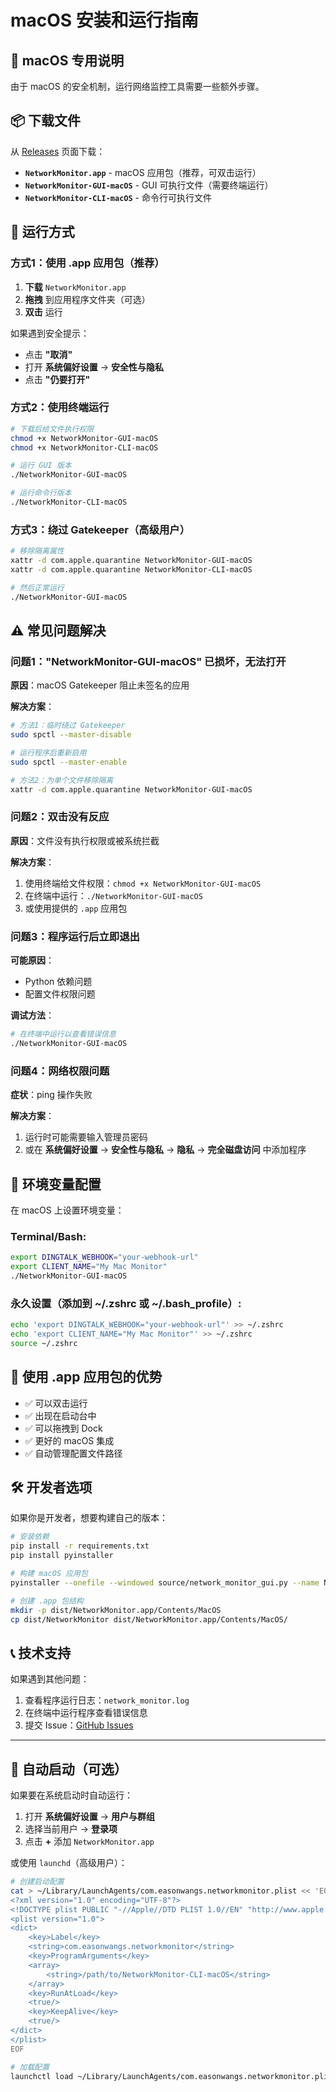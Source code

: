 # macOS 安装和运行指南

## 🍎 macOS 专用说明

由于 macOS 的安全机制，运行网络监控工具需要一些额外步骤。

## 📦 下载文件

从 [Releases](https://github.com/EasonWangs/network-monitor/releases) 页面下载：

- **`NetworkMonitor.app`** - macOS 应用包（推荐，可双击运行）
- **`NetworkMonitor-GUI-macOS`** - GUI 可执行文件（需要终端运行）
- **`NetworkMonitor-CLI-macOS`** - 命令行可执行文件

## 🚀 运行方式

### 方式1：使用 .app 应用包（推荐）

1. **下载** `NetworkMonitor.app`
2. **拖拽** 到应用程序文件夹（可选）
3. **双击** 运行

如果遇到安全提示：
- 点击 **"取消"**
- 打开 **系统偏好设置** → **安全性与隐私**
- 点击 **"仍要打开"**

### 方式2：使用终端运行

```bash
# 下载后给文件执行权限
chmod +x NetworkMonitor-GUI-macOS
chmod +x NetworkMonitor-CLI-macOS

# 运行 GUI 版本
./NetworkMonitor-GUI-macOS

# 运行命令行版本
./NetworkMonitor-CLI-macOS
```

### 方式3：绕过 Gatekeeper（高级用户）

```bash
# 移除隔离属性
xattr -d com.apple.quarantine NetworkMonitor-GUI-macOS
xattr -d com.apple.quarantine NetworkMonitor-CLI-macOS

# 然后正常运行
./NetworkMonitor-GUI-macOS
```

## ⚠️ 常见问题解决

### 问题1："NetworkMonitor-GUI-macOS" 已损坏，无法打开

**原因**：macOS Gatekeeper 阻止未签名的应用

**解决方案**：
```bash
# 方法1：临时绕过 Gatekeeper
sudo spctl --master-disable

# 运行程序后重新启用
sudo spctl --master-enable

# 方法2：为单个文件移除隔离
xattr -d com.apple.quarantine NetworkMonitor-GUI-macOS
```

### 问题2：双击没有反应

**原因**：文件没有执行权限或被系统拦截

**解决方案**：
1. 使用终端给文件权限：`chmod +x NetworkMonitor-GUI-macOS`
2. 在终端中运行：`./NetworkMonitor-GUI-macOS`
3. 或使用提供的 `.app` 应用包

### 问题3：程序运行后立即退出

**可能原因**：
- Python 依赖问题
- 配置文件权限问题

**调试方法**：
```bash
# 在终端中运行以查看错误信息
./NetworkMonitor-GUI-macOS
```

### 问题4：网络权限问题

**症状**：ping 操作失败

**解决方案**：
1. 运行时可能需要输入管理员密码
2. 或在 **系统偏好设置** → **安全性与隐私** → **隐私** → **完全磁盘访问** 中添加程序

## 🔧 环境变量配置

在 macOS 上设置环境变量：

### Terminal/Bash:
```bash
export DINGTALK_WEBHOOK="your-webhook-url"
export CLIENT_NAME="My Mac Monitor"
./NetworkMonitor-GUI-macOS
```

### 永久设置（添加到 ~/.zshrc 或 ~/.bash_profile）:
```bash
echo 'export DINGTALK_WEBHOOK="your-webhook-url"' >> ~/.zshrc
echo 'export CLIENT_NAME="My Mac Monitor"' >> ~/.zshrc
source ~/.zshrc
```

## 📱 使用 .app 应用包的优势

- ✅ 可以双击运行
- ✅ 出现在启动台中
- ✅ 可以拖拽到 Dock
- ✅ 更好的 macOS 集成
- ✅ 自动管理配置文件路径

## 🛠️ 开发者选项

如果你是开发者，想要构建自己的版本：

```bash
# 安装依赖
pip install -r requirements.txt
pip install pyinstaller

# 构建 macOS 应用包
pyinstaller --onefile --windowed source/network_monitor_gui.py --name NetworkMonitor

# 创建 .app 包结构
mkdir -p dist/NetworkMonitor.app/Contents/MacOS
cp dist/NetworkMonitor dist/NetworkMonitor.app/Contents/MacOS/
```

## 📞 技术支持

如果遇到其他问题：
1. 查看程序运行日志：`network_monitor.log`
2. 在终端中运行程序查看错误信息
3. 提交 Issue：[GitHub Issues](https://github.com/EasonWangs/network-monitor/issues)

---

## 🔄 自动启动（可选）

如果要在系统启动时自动运行：

1. 打开 **系统偏好设置** → **用户与群组**
2. 选择当前用户 → **登录项**
3. 点击 **+** 添加 `NetworkMonitor.app`

或使用 `launchd`（高级用户）：

```bash
# 创建启动配置
cat > ~/Library/LaunchAgents/com.easonwangs.networkmonitor.plist << 'EOF'
<?xml version="1.0" encoding="UTF-8"?>
<!DOCTYPE plist PUBLIC "-//Apple//DTD PLIST 1.0//EN" "http://www.apple.com/DTDs/PropertyList-1.0.dtd">
<plist version="1.0">
<dict>
    <key>Label</key>
    <string>com.easonwangs.networkmonitor</string>
    <key>ProgramArguments</key>
    <array>
        <string>/path/to/NetworkMonitor-CLI-macOS</string>
    </array>
    <key>RunAtLoad</key>
    <true/>
    <key>KeepAlive</key>
    <true/>
</dict>
</plist>
EOF

# 加载配置
launchctl load ~/Library/LaunchAgents/com.easonwangs.networkmonitor.plist
```